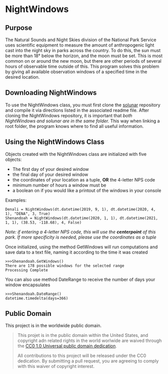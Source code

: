 # NightWindows

## Purpose

The Natural Sounds and Night Skies division of the National Park Service uses scientific equipment to measure the amount of anthropogenic light cast into the night sky in parks across the country. To do this, the sun must be more than 18° below the horizon, and the moon must be set. This is most common on or around the new moon, but there are other periods of several hours of observable time outside of this. This program solves this problem by giving all available observation windows of a specified time in the desired location.

## Downloading NightWindows
To use the NightWindows class, you must first clone the [solunar](https://github.com/kevinboone/solunar_cmdline) repository and compile it via directions listed in the associated readme file. 
After cloning the NightWindows repository, it is important that *both NightWindows and solunar are in the same folder.* This way when linking a root folder, the program knows where to find all useful information.

## Using the NightWindows Class

Objects created with the NightWindows class are initialized with five objects:

- The first day of your desired window
- the final day of your desired window
- the coordinates of your location as a tuple, **OR** the 4-letter NPS code
- minimum number of hours a window must be
- a boolean on if you would like a printout of the windows in your console

Examples:

```
Denali = NightWindows(dt.datetime(2019, 9, 1), dt.datetime(2020, 4, 1), "DENA", 3, True)
Shenandoah = NightWindows(dt.datetime(2020, 1, 1), dt.datetime(2021, 1, 1), (38.53, -118.68), 4, False)
```

*Note: if entering a 4-letter NPS code, this will use the **centerpoint** of this park. If more specificity is needed, please use the coordinates as a tuple*

Once initialized, using the method GetWindows will run computations and save data to a text file, naming it according to the time it was created

```
>>>Shenandoah.GetWindows()
There are 178 possible windows for the selected range
Processing Complete
```
You can also use method DateRange to receive the number of days your window encapsulates

```
>>>Shenandoah.DateRange()
datetime.timedelta(days=366)
```

## Public Domain

This project is in the worldwide public domain.

> This projet is in the public domain within the United States,
> and copyright adn related rights in the world worlwide are waived through the 
> [CC0 1.0 Universal public domain dedication](https://creativecommons.org/publicdomain/zero/1.0/).
>
> All contributions to this project will be released under the CC0 dedication.
> By submitting a pull request, you are agreeing to comply with this waiver of copyright interest.
